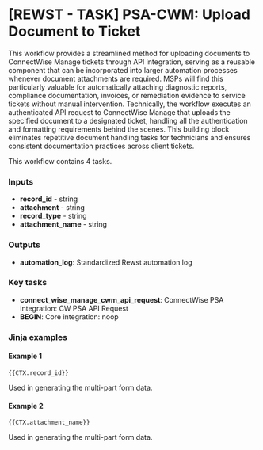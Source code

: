 # \[REWST - TASK] PSA-CWM: Upload Document to Ticket

This workflow provides a streamlined method for uploading documents to ConnectWise Manage tickets through API integration, serving as a reusable component that can be incorporated into larger automation processes whenever document attachments are required. MSPs will find this particularly valuable for automatically attaching diagnostic reports, compliance documentation, invoices, or remediation evidence to service tickets without manual intervention. Technically, the workflow executes an authenticated API request to ConnectWise Manage that uploads the specified document to a designated ticket, handling all the authentication and formatting requirements behind the scenes. This building block eliminates repetitive document handling tasks for technicians and ensures consistent documentation practices across client tickets.

This workflow contains 4 tasks.

### Inputs

* **record\_id** - string
* **attachment** - string
* **record\_type** - string
* **attachment\_name** - string

### Outputs

* **automation\_log**: Standardized Rewst automation log

### Key tasks

* **connect\_wise\_manage\_cwm\_api\_request**: ConnectWise PSA integration: CW PSA API Request
* **BEGIN**: Core integration: noop

### Jinja examples

#### Example 1

```jinja
{{CTX.record_id}}
```

Used in generating the multi-part form data.

#### Example 2

```jinja
{{CTX.attachment_name}}
```

Used in generating the multi-part form data.
